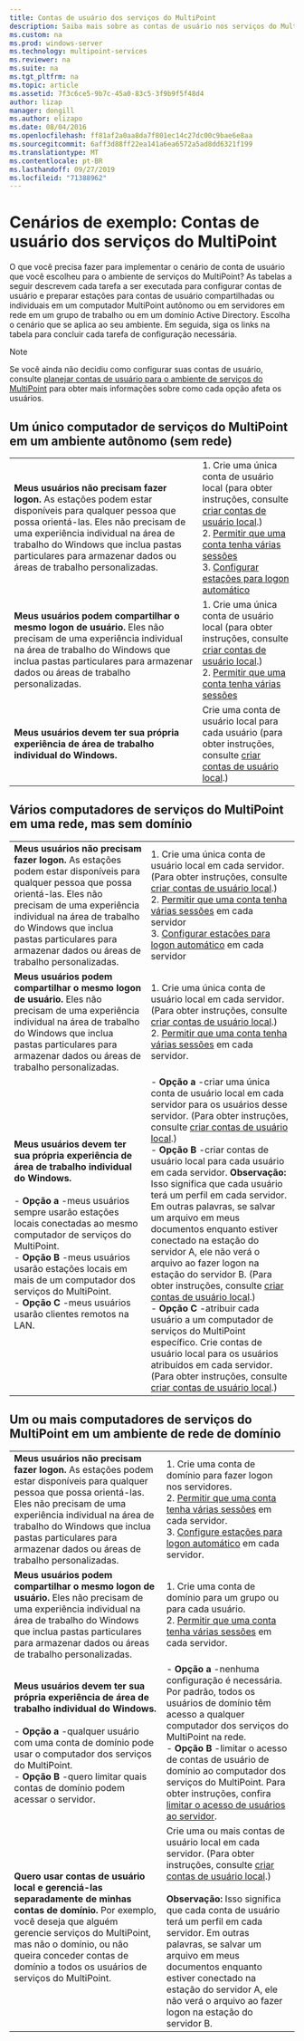 ```yaml
---
title: Contas de usuário dos serviços do MultiPoint
description: Saiba mais sobre as contas de usuário nos serviços do MultiPoint, especialmente o tipo a ser usado em diferentes cenários
ms.custom: na
ms.prod: windows-server
ms.technology: multipoint-services
ms.reviewer: na
ms.suite: na
ms.tgt_pltfrm: na
ms.topic: article
ms.assetid: 7f3c6ce5-9b7c-45a0-83c5-3f9b9f5f48d4
author: lizap
manager: dongill
ms.author: elizapo
ms.date: 08/04/2016
ms.openlocfilehash: ff81af2a0aa8da7f801ec14c27dc00c9bae6e8aa
ms.sourcegitcommit: 6aff3d88ff22ea141a6ea6572a5ad8dd6321f199
ms.translationtype: MT
ms.contentlocale: pt-BR
ms.lasthandoff: 09/27/2019
ms.locfileid: "71388962"
---
```

# <a name="example-scenarios-multipoint-services-user-accounts"></a>Cenários de exemplo: Contas de usuário dos serviços do MultiPoint
O que você precisa fazer para implementar o cenário de conta de usuário que você escolheu para o ambiente de serviços do MultiPoint? As tabelas a seguir descrevem cada tarefa a ser executada para configurar contas de usuário e preparar estações para contas de usuário compartilhadas ou individuais em um computador MultiPoint autônomo ou em servidores em rede em um grupo de trabalho ou em um domínio Active Directory. Escolha o cenário que se aplica ao seu ambiente. Em seguida, siga os links na tabela para concluir cada tarefa de configuração necessária.  
  
> [!NOTE]  
> Se você ainda não decidiu como configurar suas contas de usuário, consulte [planejar contas de usuário para o ambiente de serviços do MultiPoint](Plan-user-accounts-for-your-MultiPoint-services-environment.md) para obter mais informações sobre como cada opção afeta os usuários.  
  
## <a name="single-multipoint-services-computer-in-a-stand-alone-environment-no-network"></a>Um único computador de serviços do MultiPoint em um ambiente autônomo (sem rede)  
  
|||  
|-|-|  
|**Meus usuários não precisam fazer logon.** As estações podem estar disponíveis para qualquer pessoa que possa orientá-las. Eles não precisam de uma experiência individual na área de trabalho do Windows que inclua pastas particulares para armazenar dados ou áreas de trabalho personalizadas.|1.  Crie uma única conta de usuário local (para obter instruções, consulte [criar contas de usuário local](Create-local-user-accounts.md).)<br />2.  [Permitir que uma conta tenha várias sessões](Allow-one-account-to-have-multiple-sessions.md)<br />3.  [Configurar estações para logon automático](Configure-stations-for-automatic-logon.md)|  
|**Meus usuários podem compartilhar o mesmo logon de usuário.** Eles não precisam de uma experiência individual na área de trabalho do Windows que inclua pastas particulares para armazenar dados ou áreas de trabalho personalizadas.|1.  Crie uma única conta de usuário local (para obter instruções, consulte [criar contas de usuário local](Create-local-user-accounts.md).)<br />2.  [Permitir que uma conta tenha várias sessões](Allow-one-account-to-have-multiple-sessions.md)|  
|**Meus usuários devem ter sua própria experiência de área de trabalho individual do Windows.**|Crie uma conta de usuário local para cada usuário (para obter instruções, consulte [criar contas de usuário local](Create-local-user-accounts.md).)|  
  
## <a name="multiple-multipoint-services-computers-on-a-network-but-with-no-domain"></a>Vários computadores de serviços do MultiPoint em uma rede, mas sem domínio  
  
|||  
|-|-|  
|**Meus usuários não precisam fazer logon.** As estações podem estar disponíveis para qualquer pessoa que possa orientá-las. Eles não precisam de uma experiência individual na área de trabalho do Windows que inclua pastas particulares para armazenar dados ou áreas de trabalho personalizadas.|1.  Crie uma única conta de usuário local em cada servidor. (Para obter instruções, consulte [criar contas de usuário local](Create-local-user-accounts.md).)<br />2.  [Permitir que uma conta tenha várias sessões](Allow-one-account-to-have-multiple-sessions.md) em cada servidor<br />3.  [Configurar estações para logon automático](Configure-stations-for-automatic-logon.md) em cada servidor|  
|**Meus usuários podem compartilhar o mesmo logon de usuário.** Eles não precisam de uma experiência individual na área de trabalho do Windows que inclua pastas particulares para armazenar dados ou áreas de trabalho personalizadas.|1.  Crie uma única conta de usuário local em cada servidor. (Para obter instruções, consulte [criar contas de usuário local](Create-local-user-accounts.md).)<br />2.  [Permitir que uma conta tenha várias sessões](Allow-one-account-to-have-multiple-sessions.md) em cada servidor.|  
|**Meus usuários devem ter sua própria experiência de área de trabalho individual do Windows.**<br /><br />-   **Opção a** -meus usuários sempre usarão estações locais conectadas ao mesmo computador de serviços do MultiPoint.<br />-   **Opção B** -meus usuários usarão estações locais em mais de um computador dos serviços do MultiPoint.<br />-   **Opção C** -meus usuários usarão clientes remotos na LAN.|-   **Opção a** -criar uma única conta de usuário local em cada servidor para os usuários desse servidor. (Para obter instruções, consulte [criar contas de usuário local](Create-local-user-accounts.md).)<br />-   **Opção B** -criar contas de usuário local para cada usuário em cada servidor. **Observação:** Isso significa que cada usuário terá um perfil em cada servidor. Em outras palavras, se salvar um arquivo em meus documentos enquanto estiver conectado na estação do servidor A, ele não verá o arquivo ao fazer logon na estação do servidor B. (Para obter instruções, consulte [criar contas de usuário local](Create-local-user-accounts.md).)<br />-   **Opção C** -atribuir cada usuário a um computador de serviços do MultiPoint específico. Crie contas de usuário local para os usuários atribuídos em cada servidor. (Para obter instruções, consulte [criar contas de usuário local](Create-local-user-accounts.md).)|  
  
## <a name="one-or-more-multipoint-services-computers-in-a-domain-network-environment"></a>Um ou mais computadores de serviços do MultiPoint em um ambiente de rede de domínio  
  
|||  
|-|-|  
|**Meus usuários não precisam fazer logon.** As estações podem estar disponíveis para qualquer pessoa que possa orientá-las. Eles não precisam de uma experiência individual na área de trabalho do Windows que inclua pastas particulares para armazenar dados ou áreas de trabalho personalizadas.|1.  Crie uma conta de domínio para fazer logon nos servidores.<br />2.  [Permitir que uma conta tenha várias sessões](Allow-one-account-to-have-multiple-sessions.md) em cada servidor.<br />3.  [Configure estações para logon automático](Configure-stations-for-automatic-logon.md) em cada servidor.|  
|**Meus usuários podem compartilhar o mesmo logon de usuário.** Eles não precisam de uma experiência individual na área de trabalho do Windows que inclua pastas particulares para armazenar dados ou áreas de trabalho personalizadas.|1.  Crie uma conta de domínio para um grupo ou para cada usuário.<br />2.  [Permitir que uma conta tenha várias sessões](Allow-one-account-to-have-multiple-sessions.md) em cada servidor.|  
|**Meus usuários devem ter sua própria experiência de área de trabalho individual do Windows.**<br /><br />-   **Opção a** -qualquer usuário com uma conta de domínio pode usar o computador dos serviços do MultiPoint.<br />-   **Opção B** -quero limitar quais contas de domínio podem acessar o servidor.|-   **Opção a** -nenhuma configuração é necessária. Por padrão, todos os usuários de domínio têm acesso a qualquer computador dos serviços do MultiPoint na rede.<br />-   **Opção B** -limitar o acesso de contas de usuário de domínio ao computador dos serviços do MultiPoint. Para obter instruções, confira [limitar o acesso de usuários ao servidor](limit-users--access-to-the-server-in-multipoint-services.md).|  
|**Quero usar contas de usuário local e gerenciá-las separadamente de minhas contas de domínio.** Por exemplo, você deseja que alguém gerencie serviços do MultiPoint, mas não o domínio, ou não queira conceder contas de domínio a todos os usuários de serviços do MultiPoint.|Crie uma ou mais contas de usuário local em cada servidor. (Para obter instruções, consulte [criar contas de usuário local](Create-local-user-accounts.md).)<br /><br />**Observação:** Isso significa que cada conta de usuário terá um perfil em cada servidor. Em outras palavras, se salvar um arquivo em meus documentos enquanto estiver conectado na estação do servidor A, ele não verá o arquivo ao fazer logon na estação do servidor B.|  